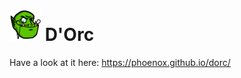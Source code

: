 # <img src="https://raw.githubusercontent.com/Phoenox/dorc/main/client/wwwroot/images/logo.png" height="50"> D'Orc

Have a look at it here: https://phoenox.github.io/dorc/